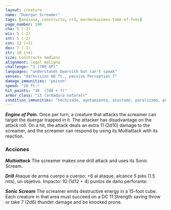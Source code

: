 ```yaml
---
layout: creature
name: "Duergar Screamer"
tags: [mediana, constructo, cr3, mordenkainens-tome-of-foes]
page_number: 190
cha: 5 (-2)
wis: 5 (-2)
int: 5 (-2)
con: 12 (+1)
dex: 7 (-1)
str: 18 (+4)
size: Constructo mediano
alignment: legal maligna
challenge: "3 (700 XP)"
languages: "understands Dwarvish but can't speak"
senses: "darkvision 60 ft., passive Perception 7"
damage_immunities: "poison"
speed: "20 ft."
hit_points: "38  (7d8 + 7)"
armor_class: "15 (armadura natural)"
condition_immunities: "hechizado, agotamiento, asustado, paralizado, petrificado, envenenado"
---
```


***Engine of Pain.*** Once per turn, a creature that attacks the screamer can target the duergar trapped in it. The attacker has disadvantage on the attack roll. On a hit, the attack deals an extra 11 (2d10) damage to the screamer, and the screamer can respond by using its Multiattack with its reaction.

### Acciones

***Multiattack*** The screamer makes one drill attack and uses its Sonic Scream.

***Drill*** Ataque de arma cuerpo a cuerpo: +6 al ataque, alcance 5 pies (1.5 mts), un objetivo. Impacto: 10 (1d12 + 4) puntos de daño perforante.

***Sonic Scream*** The screamer emits destructive energy in a 15-foot cube. Each creature in that area must succeed on a DC 11 Strength saving throw or take 7 (2d6) thunder damage and be knocked prone.